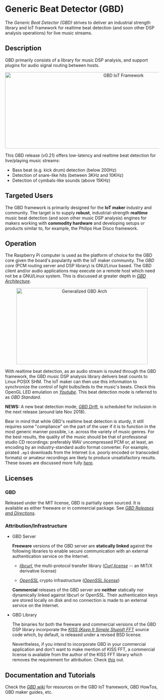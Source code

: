 # Generic Beat Detector (GBD)

The *Generic Beat Detector (GBD)* strives to deliver an industrial strength library and IoT framework for realtime beat 
detection (and soon other DSP analysis operations) for live music streams. 

## Description

GBD primarily consists of a library for music DSP analysis, and support plugins for 
audio signal routing between hosts.
<p align="center">
<img src="https://github.com/generic-beat-detector/GBD/blob/master/docs/img/gbd-iot-framework.jpg" alt="GBD IoT Framework" width="760" height="250"/>
</p>

This GBD release (v0.21) offers low-latency and realtime beat detection for
live/playing music streams:

* Bass beat (e.g. kick drum) detection (below 200Hz)
* Detection of snare-like hits (between 3KHz and 10KHz)
* Detection of cymbals-like sounds (above 15KHz)

## Targeted Users

The GBD framework is primarily designed for the __IoT maker__ industry and community. The 
target is to supply __robust__, industrial-strength __realtime__ music 
beat detection (and soon other music DSP analysis) engines for makers 
working with __commodity hardware__ and developing setups or products similar to,
for example, the Philips Hue Disco framework.

## Operation

The Raspberry Pi computer is used as the platform of choice for the GBD core given the board's popularity with the IoT maker community. The *GBD core* (PCM routing server and DSP library) is GNU/Linux based. The GBD client and/or audio applications
may execute on a remote host which need not be a GNU/Linux system. This is discussed at greater depth in [*GBD Architecture*](https://github.com/generic-beat-detector/GBD/wiki/The-GBD-IoT-Framework#gbd-achitecture).

<p align="center">
<img src="https://github.com/generic-beat-detector/GBD/blob/master/docs/img/generalized-gbd-arch.jpg" alt="Generalized GBD Arch" width="430" height="250"/></p>

With realtime beat detection, as an audio stream is routed through the GBD framework, the 
GBD music DSP analysis library delivers beat counts to Linux POSIX SHM. 
The IoT maker can then use this information to synchronize the control of light bulbs/leds to the 
music's beats. Check this OpenGL LED emulation on [*Youtube*](https://youtu.be/1wmrO51TZqA). This beat
detection mode is referred to as *GBD Standard*.

__NEWS:__ A new beat detection mode, [*GBD Drift*](https://www.youtube.com/watch?v=_Gsr5TF1x7E), is scheduled for inclusion  in the next release (around late Nov 2018).

Bear in mind that while GBD's realtime beat detection is sturdy, it still requires some "compliance" on the part of the user
if it is to function in the most generic manner possible, i.e. across the variety of music genres. For the best results, the quality of the music should be that of professional studio CD recordings: preferably WAV uncompressed PCM or, at least, an encoding by an industry-standard audio format converter. For example, pirated `.mp3` downloads from the Internet (i.e. poorly encoded or transcoded formats) or amateur recordings are likely to produce unsatisfactory results. These issues are discussed more fully
[*here*](https://github.com/generic-beat-detector/GBD/wiki#features).

## Licenses

### GBD

Released under the MIT license, GBD is partially open sourced. It is available as either freeware or in commercial package.
See [*GBD Releases and Directions*](https://github.com/generic-beat-detector/GBD/wiki/GBD-Releases-and-Directions). 

### Attribution/Infrastructure

* GBD Server

  __Freeware__ versions of the GBD server are __statically linked__ against the following libraries to enable secure communication
  with an external authentication service on the Internet.
  
	* [*libcurl*](https://curl.haxx.se/libcurl/), the multi-protocol transfer library ([*Curl license*](https://curl.haxx.se/docs/copyright.html) -- an MIT/X derivative license)
  
	* [*OpenSSL*](https://www.openssl.org/) crypto infrastructure ([*OpenSSL license*](https://www.openssl.org/source/license.html))

  __Commercial__ releases of the GBD server are __neither__ statically nor dynamically linked against libcurl or OpenSSL. Their
  authentication keys are stored locally on disk and no connection is made to an external service on the Internet. 
  
* GBD Library

  The binaries for both the freeware and commercial versions of the GBD DSP library incorporate the 
  [*KISS (Keep It Simple Stupid) FFT*](https://github.com/mborgerding/kissfft) source code which, by default, is released under a revised BSD license. 
  
  Nevertheless, if you intend to incorporate GBD in your commercial application and don't want to make mention of KISS FFT, a commercial license is available from the author of the KISS FFT library which removes the requirement for attribution. Check [*this*](https://github.com/mborgerding/kissfft) out.
  
## Documentation and Tutorials

Check the [*GBD wiki*](https://github.com/generic-beat-detector/GBD/wiki) for resources on
the GBD IoT framework, GBD HowTos, GBD maker guides, etc.



